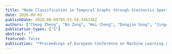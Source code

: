```yaml
---
title: "Node Classification in Temporal Graphs through Stochastic Sparsification and Temporal Structural Convolution"
date: 2020-09-01
publishDate: 2020-08-09T05:55:58.256336Z
authors: ["Cheng Zheng", "Bo Zong", "Wei Cheng", "Dongjin Song", "Jingchao Ni", "Wenchao Yu", "Haifeng Chen", "Wei Wang"]
publication_types: ["1"]
abstract: ""
featured: false
publication: "*Proceedings of European Conference on Machine Learning and Principles and Practice of Knowledge Discovery in Databases (ECML-PKDD)*"
---
```


